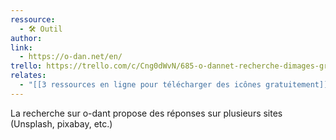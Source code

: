```yaml
---
ressource:
  - 🛠️ Outil
author: 
link:
  - https://o-dan.net/en/
trello: https://trello.com/c/Cng0dWvN/685-o-dannet-recherche-dimages-gratuites
relates:
  - "[[3 ressources en ligne pour télécharger des icônes gratuitement]]"
---
```

La recherche sur o-dant propose des réponses sur plusieurs sites (Unsplash, pixabay, etc.)